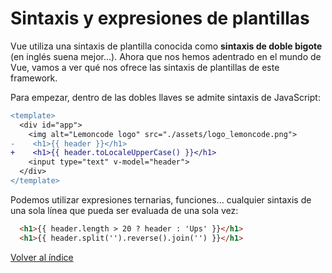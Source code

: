 # Sintaxis y expresiones de plantillas

Vue utiliza una sintaxis de plantilla conocida como **sintaxis de doble bigote** (en inglés suena mejor...). Ahora que nos hemos adentrado en el mundo de Vue, vamos a ver qué nos ofrece las sintaxis de plantillas de este framework.

Para empezar, dentro de las dobles llaves se admite sintaxis de JavaScript:

```diff
<template>
  <div id="app">
    <img alt="Lemoncode logo" src="./assets/logo_lemoncode.png">
-    <h1>{{ header }}</h1>
+    <h1>{{ header.toLocaleUpperCase() }}</h1>
    <input type="text" v-model="header">
  </div>
</template>
```

Podemos utilizar expresiones ternarias, funciones... cualquier sintaxis de una sola línea que pueda ser evaluada de una sola vez:

```html
  <h1>{{ header.length > 20 ? header : 'Ups' }}</h1>
  <h1>{{ header.split('').reverse().join('') }}</h1>
```

[Volver al índice](../README_ES.md/#agenda)
